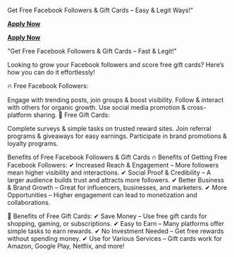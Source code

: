 Get Free Facebook Followers & Gift Cards – Easy & Legit Ways!"

**[Apply Now](https://giftcardzero.com/FACEBOOK/)**

**[Apply Now](https://giftcardzero.com/FACEBOOK/)**

"Get Free Facebook Followers & Gift Cards – Fast & Legit!"

Looking to grow your Facebook followers and score free gift cards? Here’s how you can do it effortlessly!

🔥 Free Facebook Followers:

Engage with trending posts, join groups & boost visibility.
Follow & interact with others for organic growth.
Use social media promotion & cross-platform sharing.
🎁 Free Gift Cards:

Complete surveys & simple tasks on trusted reward sites.
Join referral programs & giveaways for easy earnings.
Participate in brand promotions & loyalty programs.

Benefits of Free Facebook Followers & Gift Cards
🔥 Benefits of Getting Free Facebook Followers:
✔ Increased Reach & Engagement – More followers mean higher visibility and interactions.
✔ Social Proof & Credibility – A larger audience builds trust and attracts more followers.
✔ Better Business & Brand Growth – Great for influencers, businesses, and marketers.
✔ More Opportunities – Higher engagement can lead to monetization and collaborations.

🎁 Benefits of Free Gift Cards:
✔ Save Money – Use free gift cards for shopping, gaming, or subscriptions.
✔ Easy to Earn – Many platforms offer simple tasks to earn rewards.
✔ No Investment Needed – Get free rewards without spending money.
✔ Use for Various Services – Gift cards work for Amazon, Google Play, Netflix, and more!
